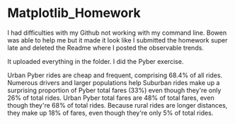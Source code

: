 # Matplotlib_Homework

I had difficulties with my Github not working with my command line. 
Bowen was able to help me but it made it look like I submitted the homework super late and deleted the Readme where I posted the observable trends. 

It uploaded everything in the folder. I did the Pyber exercise. 

Urban Pyber rides are cheap and frequent, comprising 68.4% of all rides. Numerous drivers and larger populations help 
Suburban rides make up a surprising proportion of Pyber total fares (33%) even though they're only 26% of total rides. Urban Pyber total fares are 48% of total fares, even though they're 68% of total rides.
Because rural rides are longer distances, they make up 18% of fares, even though they're only 5% of total rides. 
